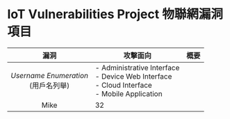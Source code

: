 # IoT Vulnerabilities Project 物聯網漏洞項目
| 漏洞 | 攻擊面向 | 概要 |
| :----: | ------- | ---- |
| _Username Enumeration_<br/>(用戶名列舉) | - Administrative Interface<br/>- Device Web Interface<br/>- Cloud Interface<br/>- Mobile Application | 
Mike |  32
